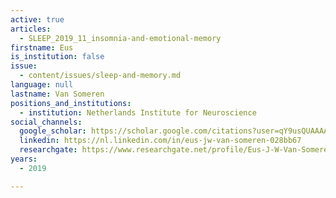```yaml
---
active: true
articles:
  - SLEEP_2019_11_insomnia-and-emotional-memory
firstname: Eus
is_institution: false
issue:
  - content/issues/sleep-and-memory.md
language: null
lastname: Van Someren
positions_and_institutions:
  - institution: Netherlands Institute for Neuroscience
social_channels:
  google_scholar: https://scholar.google.com/citations?user=qY9usQUAAAAJ&hl=en
  linkedin: https://nl.linkedin.com/in/eus-jw-van-someren-028bb67
  researchgate: https://www.researchgate.net/profile/Eus-J-W-Van-Someren
years:
  - 2019

---
```

